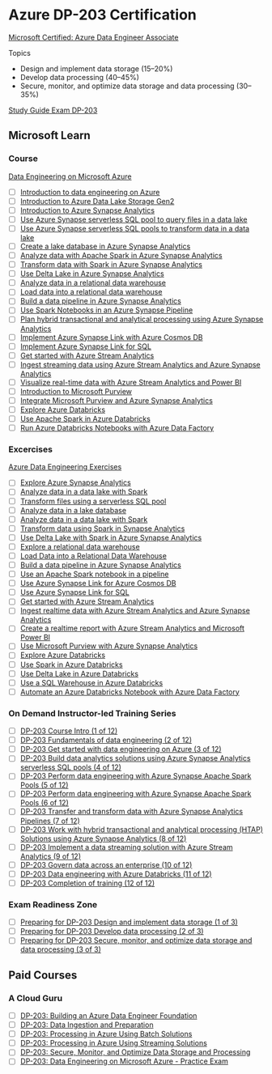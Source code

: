 # Azure DP-203 Certification

[Microsoft Certified: Azure Data Engineer Associate](https://learn.microsoft.com/en-us/credentials/certifications/azure-data-engineer)

Topics
- Design and implement data storage (15–20%)
- Develop data processing (40–45%)
- Secure, monitor, and optimize data storage and data processing (30–35%)

[Study Guide Exam DP-203](https://learn.microsoft.com/en-us/credentials/certifications/resources/study-guides/dp-203)

## Microsoft Learn


### Course

[Data Engineering on Microsoft Azure](https://learn.microsoft.com/en-us/training/courses/dp-203t00)

- [ ] [Introduction to data engineering on Azure](https://learn.microsoft.com/en-us/training/modules/introduction-to-data-engineering-azure/)
- [ ] [Introduction to Azure Data Lake Storage Gen2](https://learn.microsoft.com/en-us/training/modules/introduction-to-azure-data-lake-storage/)
- [ ] [Introduction to Azure Synapse Analytics](https://learn.microsoft.com/en-us/training/modules/introduction-azure-synapse-analytics/)
- [ ] [Use Azure Synapse serverless SQL pool to query files in a data lake](https://learn.microsoft.com/en-us/training/modules/query-data-lake-using-azure-synapse-serverless-sql-pools/)
- [ ] [Use Azure Synapse serverless SQL pools to transform data in a data lake](https://learn.microsoft.com/en-us/training/modules/use-azure-synapse-serverless-sql-pools-for-transforming-data-lake/)
- [ ] [Create a lake database in Azure Synapse Analytics](https://learn.microsoft.com/en-us/training/modules/create-metadata-objects-azure-synapse-serverless-sql-pools/)
- [ ] [Analyze data with Apache Spark in Azure Synapse Analytics](https://learn.microsoft.com/en-us/training/modules/understand-big-data-engineering-with-apache-spark-azure-synapse-analytics/)
- [ ] [Transform data with Spark in Azure Synapse Analytics](https://learn.microsoft.com/en-us/training/modules/transform-data-spark-azure-synapse-analytics/)
- [ ] [Use Delta Lake in Azure Synapse Analytics](https://learn.microsoft.com/en-us/training/modules/use-delta-lake-azure-synapse-analytics/)
- [ ] [Analyze data in a relational data warehouse](https://learn.microsoft.com/en-us/training/modules/design-multidimensional-schema-to-optimize-analytical-workloads/)
- [ ] [Load data into a relational data warehouse](https://learn.microsoft.com/en-us/training/modules/load-optimize-data-into-relational-data-warehouse/)
- [ ] [Build a data pipeline in Azure Synapse Analytics](https://learn.microsoft.com/en-us/training/modules/build-data-pipeline-azure-synapse-analytics/)
- [ ] [Use Spark Notebooks in an Azure Synapse Pipeline](https://learn.microsoft.com/en-us/training/modules/use-spark-notebooks-azure-synapse-pipeline/)
- [ ] [Plan hybrid transactional and analytical processing using Azure Synapse Analytics](https://learn.microsoft.com/en-us/training/modules/design-hybrid-transactional-analytical-processing-using-azure-synapse-analytics/)
- [ ] [Implement Azure Synapse Link with Azure Cosmos DB](https://learn.microsoft.com/en-us/training/modules/configure-azure-synapse-link-with-azure-cosmos-db/)
- [ ] [Implement Azure Synapse Link for SQL](https://learn.microsoft.com/en-us/training/modules/implement-synapse-link-for-sql/)
- [ ] [Get started with Azure Stream Analytics](https://learn.microsoft.com/en-us/training/modules/introduction-to-data-streaming/)
- [ ] [Ingest streaming data using Azure Stream Analytics and Azure Synapse Analytics](https://learn.microsoft.com/en-us/training/modules/ingest-streaming-data-use-azure-stream-analytics-synapse/)
- [ ] [Visualize real-time data with Azure Stream Analytics and Power BI](https://learn.microsoft.com/en-us/training/modules/visualize-real-time-data-azure-stream-analytics-power-bi/)
- [ ] [Introduction to Microsoft Purview](https://learn.microsoft.com/en-us/training/modules/intro-to-microsoft-purview/)
- [ ] [Integrate Microsoft Purview and Azure Synapse Analytics](https://learn.microsoft.com/en-us/training/modules/integrate-microsoft-purview-azure-synapse-analytics/)
- [ ] [Explore Azure Databricks](https://learn.microsoft.com/en-us/training/modules/explore-azure-databricks/)
- [ ] [Use Apache Spark in Azure Databricks](https://learn.microsoft.com/en-us/training/modules/use-apache-spark-azure-databricks/)
- [ ] [Run Azure Databricks Notebooks with Azure Data Factory](https://learn.microsoft.com/en-us/training/modules/run-azure-databricks-notebooks-azure-data-factory/)

### Excercises

[Azure Data Engineering Exercises](https://microsoftlearning.github.io/dp-203-azure-data-engineer/)

- [ ] [Explore Azure Synapse Analytics](https://microsoftlearning.github.io/dp-203-azure-data-engineer/Instructions/Labs/01-Explore-Azure-Synapse.html)
- [ ] [Analyze data in a data lake with Spark](https://microsoftlearning.github.io/dp-203-azure-data-engineer/Instructions/Labs/02-Analyze-data-with-sql.html)
- [ ] [Transform files using a serverless SQL pool](https://microsoftlearning.github.io/dp-203-azure-data-engineer/Instructions/Labs/03-Transform-data-with-sql.html)
- [ ] [Analyze data in a lake database](https://microsoftlearning.github.io/dp-203-azure-data-engineer/Instructions/Labs/04-Create-a-Lake-Database.html)
- [ ] [Analyze data in a data lake with Spark](https://microsoftlearning.github.io/dp-203-azure-data-engineer/Instructions/Labs/05-Analyze-files-with-Spark.html)
- [ ] [Transform data using Spark in Synapse Analytics](https://microsoftlearning.github.io/dp-203-azure-data-engineer/Instructions/Labs/06-Transform-Data-with-Spark.html)
- [ ] [Use Delta Lake with Spark in Azure Synapse Analytics](https://microsoftlearning.github.io/dp-203-azure-data-engineer/Instructions/Labs/07-Use-delta-lake.html)
- [ ] [Explore a relational data warehouse](https://microsoftlearning.github.io/dp-203-azure-data-engineer/Instructions/Labs/08-Explore-data-warehouse.html)
- [ ] [Load Data into a Relational Data Warehouse](https://microsoftlearning.github.io/dp-203-azure-data-engineer/Instructions/Labs/09-Load-Data-into-Data-Warehouse.html)
- [ ] [Build a data pipeline in Azure Synapse Analytics](https://microsoftlearning.github.io/dp-203-azure-data-engineer/Instructions/Labs/10-Synpase-pipeline.html)
- [ ] [Use an Apache Spark notebook in a pipeline](https://microsoftlearning.github.io/dp-203-azure-data-engineer/Instructions/Labs/11-Spark-nobook-in-Synapse-Pipeline.html)
- [ ] [Use Azure Synapse Link for Azure Cosmos DB](https://microsoftlearning.github.io/dp-203-azure-data-engineer/Instructions/Labs/14-Synapselink-cosmos.html)
- [ ] [Use Azure Synapse Link for SQL](https://microsoftlearning.github.io/dp-203-azure-data-engineer/Instructions/Labs/15-Synapse-link-sql.html)
- [ ] [Get started with Azure Stream Analytics](https://microsoftlearning.github.io/dp-203-azure-data-engineer/Instructions/Labs/17-stream-analytics.html)
- [ ] [Ingest realtime data with Azure Stream Analytics and Azure Synapse Analytics](https://microsoftlearning.github.io/dp-203-azure-data-engineer/Instructions/Labs/18-Ingest-stream-synapse.html)
- [ ] [Create a realtime report with Azure Stream Analytics and Microsoft Power BI](https://microsoftlearning.github.io/dp-203-azure-data-engineer/Instructions/Labs/19-Stream-Power-BI.html)
- [ ] [Use Microsoft Purview with Azure Synapse Analytics](https://microsoftlearning.github.io/dp-203-azure-data-engineer/Instructions/Labs/22-Synapse-purview.html)
- [ ] [Explore Azure Databricks](https://microsoftlearning.github.io/dp-203-azure-data-engineer/Instructions/Labs/23-Explore-Azure-Databricks.html)
- [ ] [Use Spark in Azure Databricks](https://microsoftlearning.github.io/dp-203-azure-data-engineer/Instructions/Labs/24-Analyze-Files-in-Azure-Databricks.html)
- [ ] [Use Delta Lake in Azure Databricks](https://microsoftlearning.github.io/dp-203-azure-data-engineer/Instructions/Labs/25-Delta-lake-in-Azure-Databricks.html)
- [ ] [Use a SQL Warehouse in Azure Databricks](https://microsoftlearning.github.io/dp-203-azure-data-engineer/Instructions/Labs/26-Azure-Databricks-SQL.html)
- [ ] [Automate an Azure Databricks Notebook with Azure Data Factory](https://microsoftlearning.github.io/dp-203-azure-data-engineer/Instructions/Labs/27-Azure-Databricks-Data-Factory.html)

### On Demand Instructor-led Training Series

- [ ] [DP-203 Course Intro (1 of 12)](https://learn.microsoft.com/en-us/shows/on-demand-instructor-led-training-series/dp-203-module-01a)
- [ ] [DP-203 Fundamentals of data engineering (2 of 12)](https://learn.microsoft.com/en-us/shows/on-demand-instructor-led-training-series/dp-203-module-02a)
- [ ] [DP-203 Get started with data engineering on Azure (3 of 12)](https://learn.microsoft.com/en-us/shows/on-demand-instructor-led-training-series/dp-203-module-03a)
- [ ] [DP-203 Build data analytics solutions using Azure Synapse Analytics serverless SQL pools (4 of 12)](https://learn.microsoft.com/en-us/shows/on-demand-instructor-led-training-series/dp-203-module-04a)
- [ ] [DP-203 Perform data engineering with Azure Synapse Apache Spark Pools (5 of 12)](https://learn.microsoft.com/en-us/shows/on-demand-instructor-led-training-series/dp-203-module-05a)
- [ ] [DP-203 Perform data engineering with Azure Synapse Apache Spark Pools (6 of 12)](https://learn.microsoft.com/en-us/shows/on-demand-instructor-led-training-series/dp-203-module-06a)
- [ ] [DP-203 Transfer and transform data with Azure Synapse Analytics Pipelines (7 of 12)](https://learn.microsoft.com/en-us/shows/on-demand-instructor-led-training-series/dp-203-module-07a)
- [ ] [DP-203 Work with hybrid transactional and analytical processing (HTAP) Solutions using Azure Synapse Analytics (8 of 12)](https://learn.microsoft.com/en-us/shows/on-demand-instructor-led-training-series/dp-203-module-08a)
- [ ] [DP-203 Implement a data streaming solution with Azure Stream Analytics (9 of 12)](https://learn.microsoft.com/en-us/shows/on-demand-instructor-led-training-series/dp-203-module-09a)
- [ ] [DP-203 Govern data across an enterprise (10 of 12)](https://learn.microsoft.com/en-us/shows/on-demand-instructor-led-training-series/dp-203-module-10a)
- [ ] [DP-203 Data engineering with Azure Databricks (11 of 12)](https://learn.microsoft.com/en-us/shows/on-demand-instructor-led-training-series/dp-203-module-11a)
- [ ] [DP-203 Completion of training (12 of 12)](https://learn.microsoft.com/en-us/shows/on-demand-instructor-led-training-series/dp-203-module-12a)

### Exam Readiness Zone

- [ ] [Preparing for DP-203 Design and implement data storage (1 of 3)](https://learn.microsoft.com/en-us/shows/exam-readiness-zone/preparing-for-dp-203-design-and-implement-data-storage-1-of-3)
- [ ] [Preparing for DP-203 Develop data processing (2 of 3)](https://learn.microsoft.com/en-us/shows/exam-readiness-zone/preparing-for-dp-203-develop-data-processing-2-of-3)
- [ ] [Preparing for DP-203 Secure, monitor, and optimize data storage and data processing (3 of 3)](https://learn.microsoft.com/en-us/shows/exam-readiness-zone/preparing-for-dp-203-secure-monitor-and-optimize-data-storage-and-data-processing-3-of-3)

## Paid Courses

### A Cloud Guru

- [ ] [DP-203: Building an Azure Data Engineer Foundation](https://learn.acloud.guru/course/b7fef7b4-9748-4610-8257-9d42384b0c92/dashboard)
- [ ] [DP-203: Data Ingestion and Preparation](https://learn.acloud.guru/course/e445d0c7-de52-4e66-aeb2-c4db30f52ce8/dashboard)
- [ ] [DP-203: Processing in Azure Using Batch Solutions](https://learn.acloud.guru/course/9d2a14e8-2f24-4521-9b80-d6f76accfc7d/dashboard)
- [ ] [DP-203: Processing in Azure Using Streaming Solutions](https://learn.acloud.guru/course/61d69248-ed7b-47df-afc8-494882f9ff64/dashboard)
- [ ] [DP-203: Secure, Monitor, and Optimize Data Storage and Processing](https://learn.acloud.guru/course/23f297f0-f1bc-4b34-858d-fed5b07cca32/dashboard)
- [ ] [DP-203: Data Engineering on Microsoft Azure - Practice Exam](https://learn.acloud.guru/course/fcaa1755-58c1-4340-aba1-7a18327cb2b7/dashboard)
